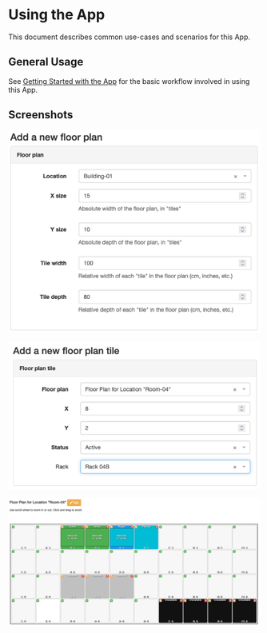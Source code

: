 # Using the App

This document describes common use-cases and scenarios for this App.

## General Usage

See [Getting Started with the App](./app_getting_started.md) for the basic workflow involved in using this App.

## Screenshots

![Add Floor Plan form](../images/add-floor-plan-form.png)

![Add Tile form](../images/add-tile-form.png)

![Populated floor plan](../images/floor-plan-populated.png)
